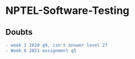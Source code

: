 # NPTEL-Software-Testing

## Doubts

```diff  
- week 1 2020 q9, isn't answer level 2?
- Week 6 2021 assignment q5 
```  
  
  

